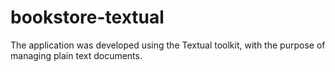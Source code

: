 # bookstore-textual
The application was developed using the Textual toolkit, with the purpose of managing plain text documents.
